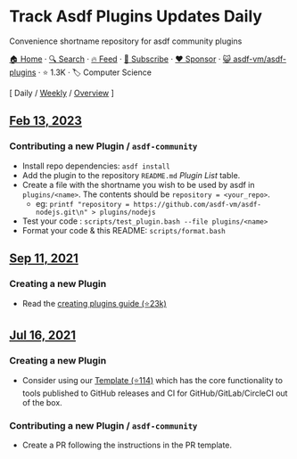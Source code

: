 # Track Asdf Plugins Updates Daily

Convenience shortname repository for asdf community plugins

[🏠 Home](/README.md) · [🔍 Search](https://www.trackawesomelist.com/search/) · [🔥 Feed](https://www.trackawesomelist.com/asdf-vm/asdf-plugins/rss.xml) · [📮 Subscribe](https://trackawesomelist.us17.list-manage.com/subscribe?u=d2f0117aa829c83a63ec63c2f&id=36a103854c) · [❤️  Sponsor](https://github.com/sponsors/theowenyoung) · [😺 asdf-vm/asdf-plugins](https://github.com/asdf-vm/asdf-plugins) · ⭐ 1.3K · 🏷️ Computer Science

[ Daily / [Weekly](/content/asdf-vm/asdf-plugins/week/README.md) / [Overview](/content/asdf-vm/asdf-plugins/readme/README.md) ]

## [Feb 13, 2023](/content/2023/02/13/README.md)

### Contributing a new Plugin / `asdf-community`

*   Install repo dependencies: `asdf install`
*   Add the plugin to the repository `README.md` *Plugin List* table.
*   Create a file with the shortname you wish to be used by asdf in `plugins/<name>`. The contents should be `repository = <your_repo>`.
    *   eg: `printf "repository = https://github.com/asdf-vm/asdf-nodejs.git\n" > plugins/nodejs`
*   Test your code : `scripts/test_plugin.bash --file plugins/<name>`
*   Format your code & this README: `scripts/format.bash`

## [Sep 11, 2021](/content/2021/09/11/README.md)

### Creating a new Plugin

*   Read the [creating plugins guide (⭐23k)](https://github.com/asdf-vm/asdf/blob/master/docs/plugins/create.md)

## [Jul 16, 2021](/content/2021/07/16/README.md)

### Creating a new Plugin

*   Consider using our [Template (⭐114)](https://github.com/asdf-vm/asdf-plugin-template) which has the core functionality to tools published to GitHub releases and CI for GitHub/GitLab/CircleCI out of the box.

### Contributing a new Plugin / `asdf-community`

*   Create a PR following the instructions in the PR template.